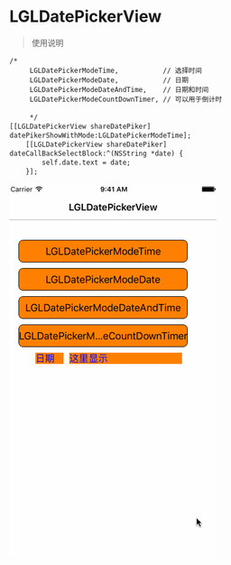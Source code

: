 # LGLDatePickerView

> 使用说明
```
/*
     LGLDatePickerModeTime,           // 选择时间
     LGLDatePickerModeDate,           // 日期
     LGLDatePickerModeDateAndTime,    // 日期和时间
     LGLDatePickerModeCountDownTimer, // 可以用于倒计时
     
     */
[[LGLDatePickerView shareDatePiker] datePikerShowWithMode:LGLDatePickerModeTime];
    [[LGLDatePickerView shareDatePiker] dateCallBackSelectBlock:^(NSString *date) {
        self.date.text = date;
    }];
```

![image](https://github.com/liguoliangiOS/LGLDatePickerView/blob/master/LGLDatePickerView/lglDatePickView.gif)
